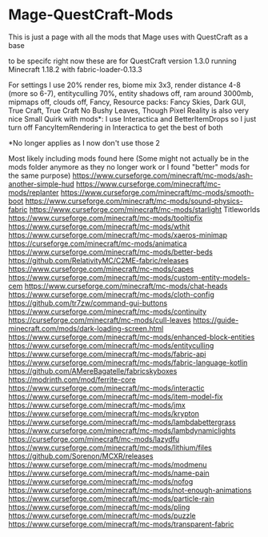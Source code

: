 # Mage-QuestCraft-Mods
This is just a page with all the mods that Mage uses with QuestCraft as a base

to be specifc right now these are for QuestCraft version 1.3.0 running Minecraft 1.18.2 with fabric-loader-0.13.3

For settings I use 20% render res, biome mix 3x3, render distance 4-8 (more so 6-7), entityculling 70%, 
entity shadows off, ram around 3000mb, mipmaps off, clouds off, Fancy,
Resource packs: Fancy Skies, Dark GUI, True Craft, True Craft No Bushy Leaves,
Though Pixel Reality is also very nice
Small Quirk with mods*: I use Interactica and BetterItemDrops so I just turn off FancyItemRendering in Interactica to get the best of both

*No longer applies as I now don't use those 2

Most likely including mods found here (Some might not actually be in the mods folder anymore as they no longer work or I found "better" mods for the same purpose)
https://www.curseforge.com/minecraft/mc-mods/ash-another-simple-hud
https://www.curseforge.com/minecraft/mc-mods/replanter
https://www.curseforge.com/minecraft/mc-mods/smooth-boot
https://www.curseforge.com/minecraft/mc-mods/sound-physics-fabric
https://www.curseforge.com/minecraft/mc-mods/starlight
Titleworlds
https://www.curseforge.com/minecraft/mc-mods/tooltipfix
https://www.curseforge.com/minecraft/mc-mods/wthit
https://www.curseforge.com/minecraft/mc-mods/xaeros-minimap
https://curseforge.com/minecraft/mc-mods/animatica
https://www.curseforge.com/minecraft/mc-mods/better-beds
https://github.com/RelativityMC/C2ME-fabric/releases
https://www.curseforge.com/minecraft/mc-mods/capes
https://www.curseforge.com/minecraft/mc-mods/custom-entity-models-cem
https://www.curseforge.com/minecraft/mc-mods/chat-heads
https://www.curseforge.com/minecraft/mc-mods/cloth-config
https://github.com/tr7zw/command-gui-buttons
https://www.curseforge.com/minecraft/mc-mods/continuity
https://curseforge.com/minecraft/mc-mods/cull-leaves
https://guide-minecraft.com/mods/dark-loading-screen.html
https://www.curseforge.com/minecraft/mc-mods/enhanced-block-entities
https://www.curseforge.com/minecraft/mc-mods/entityculling
https://www.curseforge.com/minecraft/mc-mods/fabric-api
https://www.curseforge.com/minecraft/mc-mods/fabric-language-kotlin
https://github.com/AMereBagatelle/fabricskyboxes
https://modrinth.com/mod/ferrite-core
https://www.curseforge.com/minecraft/mc-mods/interactic
https://www.curseforge.com/minecraft/mc-mods/item-model-fix
https://www.curseforge.com/minecraft/mc-mods/jmx
https://www.curseforge.com/minecraft/mc-mods/krypton
https://www.curseforge.com/minecraft/mc-mods/lambdabettergrass
https://www.curseforge.com/minecraft/mc-mods/lambdynamiclights
https://curseforge.com/minecraft/mc-mods/lazydfu
https://www.curseforge.com/minecraft/mc-mods/lithium/files
https://github.com/Sorenon/MCXR/releases
https://www.curseforge.com/minecraft/mc-mods/modmenu
https://www.curseforge.com/minecraft/mc-mods/name-pain
https://www.curseforge.com/minecraft/mc-mods/nofog
https://www.curseforge.com/minecraft/mc-mods/not-enough-animations
https://www.curseforge.com/minecraft/mc-mods/particle-rain
https://www.curseforge.com/minecraft/mc-mods/pling
https://www.curseforge.com/minecraft/mc-mods/puzzle
https://www.curseforge.com/minecraft/mc-mods/transparent-fabric
